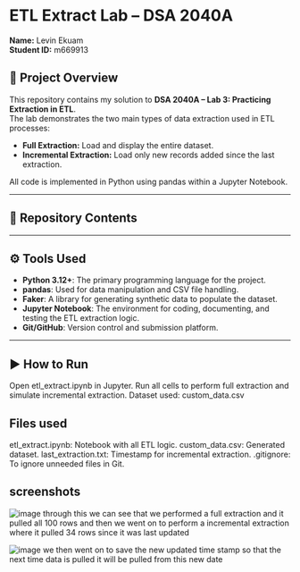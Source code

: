 # ETL Extract Lab – DSA 2040A

**Name:** Levin Ekuam  
**Student ID:** m669913  

## 📌 Project Overview

This repository contains my solution to **DSA 2040A – Lab 3: Practicing Extraction in ETL**.  
The lab demonstrates the two main types of data extraction used in ETL processes:

- **Full Extraction:** Load and display the entire dataset.
- **Incremental Extraction:** Load only new records added since the last extraction.

All code is implemented in Python using pandas within a Jupyter Notebook.

---

## 📁 Repository Contents


---

## ⚙️ Tools Used

- **Python 3.12+**: The primary programming language for the project.
- **pandas**: Used for data manipulation and CSV file handling.
- **Faker**: A library for generating synthetic data to populate the dataset.
- **Jupyter Notebook**: The environment for coding, documenting, and testing the ETL extraction logic.
- **Git/GitHub**: Version control and submission platform.

---

## ▶️ How to Run

Open etl_extract.ipynb in Jupyter.
Run all cells to perform full extraction and simulate incremental extraction.
Dataset used: custom_data.csv

## Files used 
etl_extract.ipynb: Notebook with all ETL logic.
custom_data.csv: Generated dataset.
last_extraction.txt: Timestamp for incremental extraction.
.gitignore: To ignore unneeded files in Git.

## screenshots

![image](https://github.com/user-attachments/assets/f343c350-be8f-411a-b94d-59697c6e3885)
through this we can see that we performed a full extraction and it pulled all 100 rows and then we went on to perform a incremental extraction where it pulled 34 rows since it was last updated

![image](https://github.com/user-attachments/assets/e107c265-6867-4d9c-b54c-fb428746d90d)
we then went on to save the new updated time stamp so that the next time data is pulled it will be pulled from this new date


